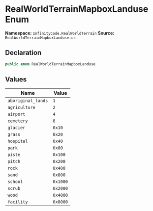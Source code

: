 # RealWorldTerrainMapboxLanduse Enum

**Namespace:** `InfinityCode.RealWorldTerrain`
**Source:** `RealWorldTerrainMapboxLanduse.cs`

## Declaration

```csharp
public enum RealWorldTerrainMapboxLanduse
```

## Values

| Name | Value |
|------|-------|
| `aboriginal_lands` | `1` |
| `agriculture` | `2` |
| `airport` | `4` |
| `cemetery` | `8` |
| `glacier` | `0x10` |
| `grass` | `0x20` |
| `hospital` | `0x40` |
| `park` | `0x80` |
| `piste` | `0x100` |
| `pitch` | `0x200` |
| `rock` | `0x400` |
| `sand` | `0x800` |
| `school` | `0x1000` |
| `scrub` | `0x2000` |
| `wood` | `0x4000` |
| `facility` | `0x8000` |

